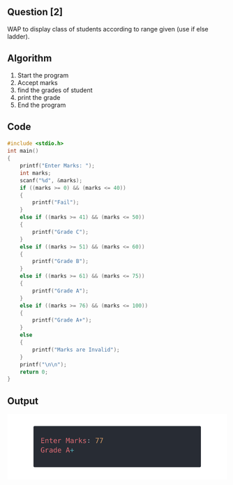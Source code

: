 <!-- Use CTRL+K+V if you are in VS code -->

## Question [2]

WAP to display class of students according to range given (use if else ladder).

## Algorithm

1. Start the program
2. Accept marks
3. find the grades of student
4. print the grade
5. End the program

## Code

```c
#include <stdio.h>
int main()
{
    printf("Enter Marks: ");
    int marks;
    scanf("%d", &marks);
    if ((marks >= 0) && (marks <= 40))
    {
        printf("Fail");
    }
    else if ((marks >= 41) && (marks <= 50))
    {
        printf("Grade C");
    }
    else if ((marks >= 51) && (marks <= 60))
    {
        printf("Grade B");
    }
    else if ((marks >= 61) && (marks <= 75))
    {
        printf("Grade A");
    }
    else if ((marks >= 76) && (marks <= 100))
    {
        printf("Grade A+");
    }
    else
    {
        printf("Marks are Invalid");
    }
    printf("\n\n");
    return 0;
}
```

## Output

![Output](/src/output/grades.png)

<!-- 
Note: if you are using text-editor to view this document I highly recommend you to use vs code or sublime text so its easier to read the contents of the file
VS Code - https://code.visualstudio.com/download
Sublime Text - https://www.sublimetext.com/download 
--!>

